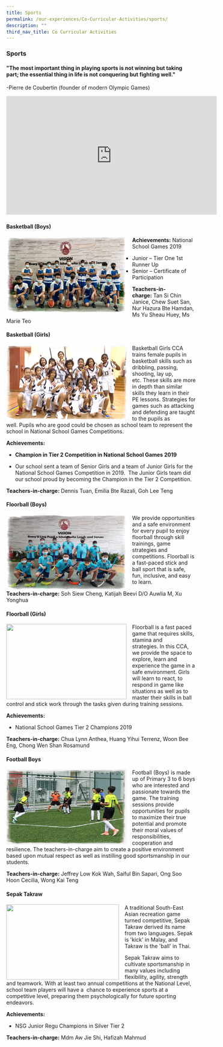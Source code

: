 ```yaml
---
title: Sports
permalink: /our-experiences/Co-Curricular-Activities/sports/
description: ""
third_nav_title: Co Curricular Activities
---
```

### Sports

#### "The most important thing in playing sports is not winning but taking part; the essential thing in life is not conquering but fighting well."

\-Pierre de Coubertin (founder of modern Olympic Games)

<iframe width="560" height="315" src="https://www.youtube.com/embed/EnTPUv5asxU" title="YouTube video player" frameborder="0" allow="accelerometer; autoplay; clipboard-write; encrypted-media; gyroscope; picture-in-picture" allowfullscreen></iframe>

#### Basketball (Boys)

<img src="/images/cca10.png" style="width:320px;height:200px;margin-right:15px;" align = "left"> 

**Achievements:** National School Games 2019 

*   Junior – Tier One 1st Runner Up
*   Senior – Certificate of Participation

**Teachers-in-charge:** Tan Si Chin Janice, Chew Suet San, Nur Hazura Bte Hamdan, Ms Yu Sheau Huey, Ms Marie Teo

#### Basketball (Girls)

<img src="/images/cca11.png" style="width:320px;height:200px;margin-right:15px;" align = "left"> 

Basketball Girls CCA trains female pupils in basketball skills such as dribbling, passing, shooting, lay up, etc. These skills are more in depth than similar skills they learn in their PE lessons. Strategies for games such as attacking and defending are taught to the pupils as well. Pupils who are good could be chosen as school team to represent the school in National School Games Competitions.

**Achievements:** 

*   **Champion in Tier 2 Competition in National School Games 2019**

*   Our school sent a team of Senior Girls and a team of Junior Girls for the National School Games Competition in 2019.  The Junior Girls team did our school proud by becoming the Champion in the Tier 2 Competition.

**Teachers-in-charge:** Dennis Tuan, Emilia Bte Razali, Goh Lee Teng

#### Floorball (Boys)

<img src="/images/cca12.png" style="width:320px;height:200px;margin-right:15px;" align = "left"> 

We provide opportunities and a safe environment for every pupil to enjoy floorball through skill trainings, game strategies and competitions. Floorball is a fast-paced stick and ball sport that is safe, fun, inclusive, and easy to learn.  

**Teachers-in-charge:** Soh Siew Cheng, Katijah Beevi D/O Auwlia M, Xu Yonghua

#### Floorball (Girls)

<img src="/images/cca13.png" style="width:320px;height:200px;margin-right:15px;" align = "left"> 

Floorball is a fast paced game that requires skills, stamina and strategies. In this CCA, we provide the space to explore, learn and experience the game in a safe environment. Girls will learn to react, to respond in game like situations as well as to master their skills in ball control and stick work through the tasks given during training sessions.

**Achievements:** 

*   National School Games Tier 2 Champions 2019   

**Teachers-in-charge:** Chua Lynn Anthea, Huang Yihui Terrenz, Woon Bee Eng, Chong Wen Shan Rosamund

#### Football Boys

<img src="/images/cca14.png" style="width:320px;height:200px;margin-right:15px;" align = "left"> 

Football (Boys) is made up of Primary 3 to 6 boys who are interested and passionate towards the game. The training sessions provide opportunities for pupils to maximize their true potential and promote their moral values of responsibilities, cooperation and resilience. The teachers-in-charge aim to create a positive environment based upon mutual respect as well as instilling good sportsmanship in our students.

**Teachers-in-charge:** Jeffrey Low Kok Wah, Saiful Bin Sapari, Ong Soo Hoon Cecilia, Wong Kai Teng

#### Sepak Takraw

<img src="/images/sepak.png" style="width:300px;height:200px;margin-right:15px;" align = "left"> 

A traditional South-East Asian recreation game turned competitive, Sepak Takraw derived its name from two languages. Sepak is 'kick' in Malay, and Takraw is the 'ball' in Thai.

Sepak Takraw aims to cultivate sportsmanship in many values including flexibility, agility, strength and teamwork. With at least two annual competitions at the National Level, school team players will have a  chance to experience sports at a competitive level, preparing them psychologically for future sporting endeavors.

**Achievements:** 

*   NSG Junior Regu Champions in Silver Tier 2

**Teachers-in-charge:** Mdm Aw Jie Shi, Hafizah Mahmud